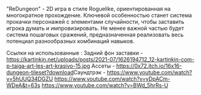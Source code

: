 "ReDungeon" - 2D игра в стиле Roguelike, ориентированная на многократное прохождение. 
Ключевой особенностью станет система прокачки персонажей с элементами случайности, чтобы заставить игрока думать и импровизировать. 
Не менее важной частью будет система пошаговых сражений, предназначенная реализовать весь потенциал разнообразных комбинаций навыков.

Ссылки на использованные :
Задний фон заставки - https://kartinkin.net/uploads/posts/2021-07/1626194712_12-kartinkin-com-p-taiga-art-les-art-krasivo-15.jpg
Ассеты - https://0x72.itch.io/16x16-dungeon-tileset?download​
Саундтрэк - 
https://www.youtube.com/watch?v=5hUUQ34DGZU
https://www.youtube.com/watch?v=yDpACm-WDeA&t=63s
https://www.youtube.com/watch?v=BWd_5hrRs-U
